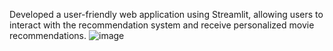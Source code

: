 Developed a user-friendly web application using Streamlit, allowing users to interact with the recommendation system and receive personalized movie recommendations.
![image](https://github.com/krushnaDS/Movie_Recommendation_System/assets/138371891/15ca6413-8cd5-49db-97c5-78a0b292bdca)
